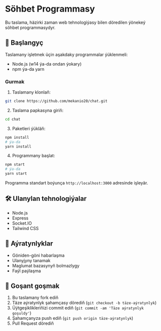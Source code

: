 # Söhbet Programmasy

Bu taslama, häzirki zaman web tehnologiýasy bilen döredilen ýönekeý söhbet programmasydyr.

## 🚀 Başlangyç

Taslamany işletmek üçin aşakdaky programmalar ýüklenmeli:

- Node.js (w14 ýa-da ondan ýokary)
- npm ýa-da yarn

### Gurmak

1. Taslamany klonlaň:
```bash
git clone https://github.com/mekanio20/chat.git
```

2. Taslama papkasyna giriň:
```bash
cd chat
```

3. Paketleri ýükläň:
```bash
npm install
# ýa-da
yarn install
```

4. Programmany başlat:
```bash
npm start
# ýa-da
yarn start
```

Programma standart boýunça `http://localhost:3000` adresinde işleyär.

## 🛠️ Ulanylan tehnologiýalar

- Node.js
- Express
- Socket.IO
- Tailwind CSS

## 📝 Aýratynlyklar

- Göniden-göni habarlaşma
- Ulanyjyny tanamak
- Maglumat bazasynyň bolmazlygy
- Faýl paýlaşma

## 🤝 Goşant goşmak

1. Bu taslamany fork ediň
2. Täze aýratynlyk şahamçasy dörediň (`git checkout -b täze-aýratynlyk`)
3. Üýtgeşiklikleriňizi commit ediň (`git commit -am 'Täze aýratynlyk goşuldy'`)
4. Şahamçanyza push ediň (`git push origin täze-aýratynlyk`)
5. Pull Request dörediň